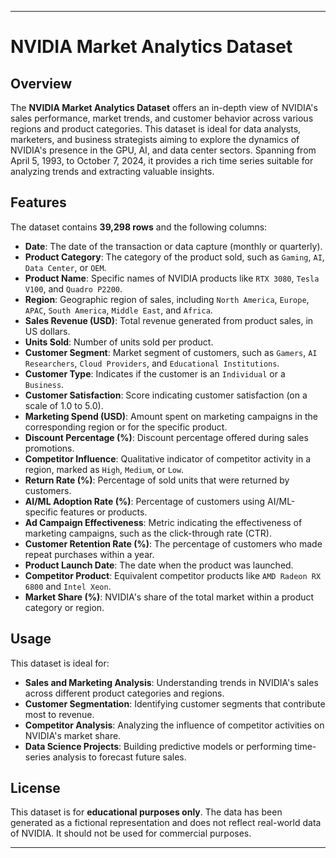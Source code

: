 
---

# NVIDIA Market Analytics Dataset

## Overview
The **NVIDIA Market Analytics Dataset** offers an in-depth view of NVIDIA's sales performance, market trends, and customer behavior across various regions and product categories. This dataset is ideal for data analysts, marketers, and business strategists aiming to explore the dynamics of NVIDIA's presence in the GPU, AI, and data center sectors. Spanning from April 5, 1993, to October 7, 2024, it provides a rich time series suitable for analyzing trends and extracting valuable insights.

## Features
The dataset contains **39,298 rows** and the following columns:

- **Date**: The date of the transaction or data capture (monthly or quarterly).
- **Product Category**: The category of the product sold, such as `Gaming`, `AI`, `Data Center`, or `OEM`.
- **Product Name**: Specific names of NVIDIA products like `RTX 3080`, `Tesla V100`, and `Quadro P2200`.
- **Region**: Geographic region of sales, including `North America`, `Europe`, `APAC`, `South America`, `Middle East`, and `Africa`.
- **Sales Revenue (USD)**: Total revenue generated from product sales, in US dollars.
- **Units Sold**: Number of units sold per product.
- **Customer Segment**: Market segment of customers, such as `Gamers`, `AI Researchers`, `Cloud Providers`, and `Educational Institutions`.
- **Customer Type**: Indicates if the customer is an `Individual` or a `Business`.
- **Customer Satisfaction**: Score indicating customer satisfaction (on a scale of 1.0 to 5.0).
- **Marketing Spend (USD)**: Amount spent on marketing campaigns in the corresponding region or for the specific product.
- **Discount Percentage (%)**: Discount percentage offered during sales promotions.
- **Competitor Influence**: Qualitative indicator of competitor activity in a region, marked as `High`, `Medium`, or `Low`.
- **Return Rate (%)**: Percentage of sold units that were returned by customers.
- **AI/ML Adoption Rate (%)**: Percentage of customers using AI/ML-specific features or products.
- **Ad Campaign Effectiveness**: Metric indicating the effectiveness of marketing campaigns, such as the click-through rate (CTR).
- **Customer Retention Rate (%)**: The percentage of customers who made repeat purchases within a year.
- **Product Launch Date**: The date when the product was launched.
- **Competitor Product**: Equivalent competitor products like `AMD Radeon RX 6800` and `Intel Xeon`.
- **Market Share (%)**: NVIDIA's share of the total market within a product category or region.

## Usage
This dataset is ideal for:
- **Sales and Marketing Analysis**: Understanding trends in NVIDIA's sales across different product categories and regions.
- **Customer Segmentation**: Identifying customer segments that contribute most to revenue.
- **Competitor Analysis**: Analyzing the influence of competitor activities on NVIDIA's market share.
- **Data Science Projects**: Building predictive models or performing time-series analysis to forecast future sales.

## License
This dataset is for **educational purposes only**. The data has been generated as a fictional representation and does not reflect real-world data of NVIDIA. It should not be used for commercial purposes.

---
